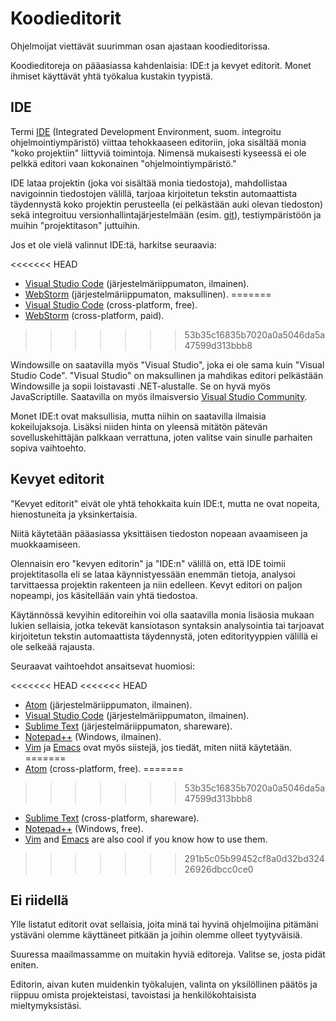 # Koodieditorit

Ohjelmoijat viettävät suurimman osan ajastaan koodieditorissa.

Koodieditoreja on pääasiassa kahdenlaisia: IDE:t ja kevyet editorit. Monet ihmiset käyttävät yhtä työkalua kustakin tyypistä.

## IDE

Termi [IDE](https://fi.wikipedia.org/wiki/Ohjelmointiymp%C3%A4rist%C3%B6) (Integrated Development Environment, suom. integroitu ohjelmointiympäristö) viittaa tehokkaaseen editoriin, joka sisältää monia "koko projektiin" liittyviä toimintoja. Nimensä mukaisesti kyseessä ei ole pelkkä editori vaan kokonainen "ohjelmointiympäristö."

IDE lataa projektin (joka voi sisältää monia tiedostoja), mahdollistaa navigoinnin tiedostojen välillä, tarjoaa kirjoitetun tekstin automaattista täydennystä koko projektin perusteella (ei pelkästään auki olevan tiedoston) sekä integroituu versionhallintajärjestelmään (esim. [git](https://git-scm.com/)), testiympäristöön ja muihin "projektitason" juttuihin.

Jos et ole vielä valinnut IDE:tä, harkitse seuraavia:

<<<<<<< HEAD
- [Visual Studio Code](https://code.visualstudio.com/) (järjestelmäriippumaton, ilmainen).
- [WebStorm](http://www.jetbrains.com/webstorm/) (järjestelmäriippumaton, maksullinen).
=======
- [Visual Studio Code](https://code.visualstudio.com/) (cross-platform, free).
- [WebStorm](https://www.jetbrains.com/webstorm/) (cross-platform, paid).
>>>>>>> 53b35c16835b7020a0a5046da5a47599d313bbb8

Windowsille on saatavilla myös "Visual Studio", joka ei ole sama kuin "Visual Studio Code". "Visual Studio" on maksullinen ja mahdikas editori pelkästään Windowsille ja sopii loistavasti .NET-alustalle. Se on hyvä myös JavaScriptille. Saatavilla on myös ilmaisversio [Visual Studio Community](https://www.visualstudio.com/vs/community/).

Monet IDE:t ovat maksullisia, mutta niihin on saatavilla ilmaisia kokeilujaksoja. Lisäksi niiden hinta on yleensä mitätön pätevän sovelluskehittäjän palkkaan verrattuna, joten valitse vain sinulle parhaiten sopiva vaihtoehto.

## Kevyet editorit

"Kevyet editorit" eivät ole yhtä tehokkaita kuin IDE:t, mutta ne ovat nopeita, hienostuneita ja yksinkertaisia.

Niitä käytetään pääasiassa yksittäisen tiedoston nopeaan avaamiseen ja muokkaamiseen.

Olennaisin ero "kevyen editorin" ja "IDE:n" välillä on, että IDE toimii projektitasolla eli se lataa käynnistyessään enemmän tietoja, analysoi tarvittaessa projektin rakenteen ja niin edelleen. Kevyt editori on paljon nopeampi, jos käsitellään vain yhtä tiedostoa.

Käytännössä kevyihin editoreihin voi olla saatavilla monia lisäosia mukaan lukien sellaisia, jotka tekevät kansiotason syntaksin analysointia tai tarjoavat kirjoitetun tekstin automaattista täydennystä, joten editorityyppien välillä ei ole selkeää rajausta.

Seuraavat vaihtoehdot ansaitsevat huomiosi:

<<<<<<< HEAD
<<<<<<< HEAD
- [Atom](https://atom.io/) (järjestelmäriippumaton, ilmainen).
- [Visual Studio Code](https://code.visualstudio.com/) (järjestelmäriippumaton, ilmainen).
- [Sublime Text](http://www.sublimetext.com) (järjestelmäriippumaton, shareware).
- [Notepad++](https://notepad-plus-plus.org/) (Windows, ilmainen).
- [Vim](http://www.vim.org/) ja [Emacs](https://www.gnu.org/software/emacs/) ovat myös siistejä, jos tiedät, miten niitä käytetään.
=======
- [Atom](https://atom.io/) (cross-platform, free).
=======
>>>>>>> 53b35c16835b7020a0a5046da5a47599d313bbb8
- [Sublime Text](http://www.sublimetext.com) (cross-platform, shareware).
- [Notepad++](https://notepad-plus-plus.org/) (Windows, free).
- [Vim](http://www.vim.org/) and [Emacs](https://www.gnu.org/software/emacs/) are also cool if you know how to use them.
>>>>>>> 291b5c05b99452cf8a0d32bd32426926dbcc0ce0

## Ei riidellä

Ylle listatut editorit ovat sellaisia, joita minä tai hyvinä ohjelmoijina pitämäni ystäväni olemme käyttäneet pitkään ja joihin olemme olleet tyytyväisiä.

Suuressa maailmassamme on muitakin hyviä editoreja. Valitse se, josta pidät eniten.

Editorin, aivan kuten muidenkin työkalujen, valinta on yksilöllinen päätös ja riippuu omista projekteistasi, tavoistasi ja henkilökohtaisista mieltymyksistäsi.
